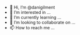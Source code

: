 - 👋 Hi, I’m @danigilment
- 👀 I’m interested in ...
- 🌱 I’m currently learning ...
- 💞️ I’m looking to collaborate on ...
- 📫 How to reach me ...

<!---
danigilment/danigilment is a ✨ special ✨ repository because its `README.md` (this file) appears on your GitHub profile.
You can click the Preview link to take a look at your changes.
--->
